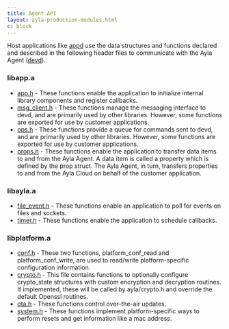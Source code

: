```yaml
---
title: Agent API
layout: ayla-production-modules.html
c: block
---
```


Host applications like [appd](https://github.com/AylaNetworks/device_linux_public/tree/master/app/appd) use the data structures and functions declared and described in the following header files to communicate with the Ayla Agent ([devd](https://github.com/AylaNetworks/device_linux_public/tree/master/daemon/devd)).

### libapp.a 

* [app.h](https://github.com/AylaNetworks/device_linux_public/blob/master/lib/app/include/app/app.h) - These functions enable the application to initialize internal library components and register callbacks.
* [msg_client.h](https://github.com/AylaNetworks/device_linux_public/blob/master/lib/app/include/app/msg_client.h) - These functions manage the messaging interface to devd, and are primarily used by other libraries. However, some functions are exported for use by customer applications.
* [ops.h](https://github.com/AylaNetworks/device_linux_public/blob/master/lib/app/include/app/ops.h) - These functions provide a queue for commands sent to devd, and are primarily used by other libraries. However, some functions are exported for use by customer applications.
* [props.h](https://github.com/AylaNetworks/device_linux_public/blob/master/lib/app/include/app/props.h) - These functions enable the application to transfer data items to and from the Ayla Agent. A data item is called a property which is defined by the prop struct. The Ayla Agent, in turn, transfers properties to and from the Ayla Cloud on behalf of the customer application.

### libayla.a

* [file_event.h](https://github.com/AylaNetworks/device_linux_public/blob/master/lib/ayla/include/ayla/file_event.h) - These functions enable an application to poll for events on files and sockets.
* [timer.h](https://github.com/AylaNetworks/device_linux_public/blob/master/lib/ayla/include/ayla/timer.h) - These functions enable the application to schedule callbacks.

### libplatform.a

* [conf.h](https://github.com/AylaNetworks/device_linux_public/blob/master/lib/platform/include/platform/conf.h) - These two functions, platform_conf_read and platform_conf_write, are used to read/write platform-specific configuration information.
* [crypto.h](https://github.com/AylaNetworks/device_linux_public/blob/master/lib/platform/include/platform/crypto.h) - This file contains functions to optionally configure crypto_state structures with custom encryption and decryption routines.  If implemented, these will be called by ayla/crypto.h and override the default Openssl routines.
* [ota.h](https://github.com/AylaNetworks/device_linux_public/blob/master/lib/platform/include/platform/ota.h) - These functions control over-the-air updates.
* [system.h](https://github.com/AylaNetworks/device_linux_public/blob/master/lib/platform/include/platform/system.h) - These functions implement platform-specific ways to perform resets and get information like a mac address.
